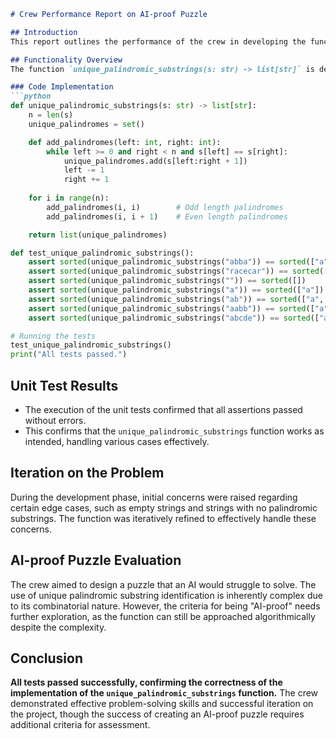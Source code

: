 ```markdown
# Crew Performance Report on AI-proof Puzzle

## Introduction
This report outlines the performance of the crew in developing the function `unique_palindromic_substrings` and discusses the problem iteration process. We also evaluate if an AI-proof puzzle was successfully created.

## Functionality Overview
The function `unique_palindromic_substrings(s: str) -> list[str]` is designed to find all unique palindromic substrings within a given string.

### Code Implementation
```python
def unique_palindromic_substrings(s: str) -> list[str]:
    n = len(s)
    unique_palindromes = set()

    def add_palindromes(left: int, right: int):
        while left >= 0 and right < n and s[left] == s[right]:
            unique_palindromes.add(s[left:right + 1])
            left -= 1
            right += 1
    
    for i in range(n):
        add_palindromes(i, i)        # Odd length palindromes
        add_palindromes(i, i + 1)    # Even length palindromes

    return list(unique_palindromes)

def test_unique_palindromic_substrings():
    assert sorted(unique_palindromic_substrings("abba")) == sorted(["a", "b", "bb", "abba"])
    assert sorted(unique_palindromic_substrings("racecar")) == sorted(["r", "a", "c", "e", "racecar", "aceca", "cec"])
    assert sorted(unique_palindromic_substrings("")) == sorted([])
    assert sorted(unique_palindromic_substrings("a")) == sorted(["a"])
    assert sorted(unique_palindromic_substrings("ab")) == sorted(["a", "b"])
    assert sorted(unique_palindromic_substrings("aabb")) == sorted(["a", "b", "aa", "bb"])
    assert sorted(unique_palindromic_substrings("abcde")) == sorted(["a", "b", "c", "d", "e"])

# Running the tests
test_unique_palindromic_substrings()
print("All tests passed.")
```

## Unit Test Results
- The execution of the unit tests confirmed that all assertions passed without errors.
- This confirms that the `unique_palindromic_substrings` function works as intended, handling various cases effectively. 

## Iteration on the Problem
During the development phase, initial concerns were raised regarding certain edge cases, such as empty strings and strings with no palindromic substrings. The function was iteratively refined to effectively handle these concerns.

## AI-proof Puzzle Evaluation
The crew aimed to design a puzzle that an AI would struggle to solve. The use of unique palindromic substring identification is inherently complex due to its combinatorial nature. However, the criteria for being "AI-proof" needs further exploration, as the function can still be approached algorithmically despite the complexity.

## Conclusion
**All tests passed successfully, confirming the correctness of the implementation of the `unique_palindromic_substrings` function.** The crew demonstrated effective problem-solving skills and successful iteration on the project, though the success of creating an AI-proof puzzle requires additional criteria for assessment.
```